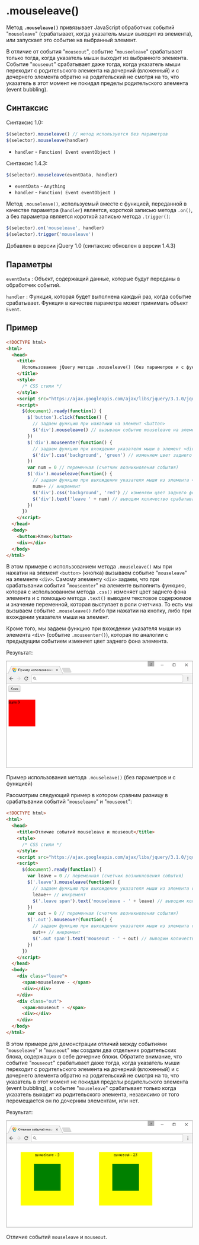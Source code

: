 # .mouseleave()

Метод **`.mouseleave()`** привязывает JavaScript обработчик событий "`mouseleave`" (срабатывает, когда указатель мыши выходит из элемента), или запускает это событие на выбранный элемент.

В отличие от события "`mouseout`", событие "`mouseeleave`" срабатывает только тогда, когда указатель мыши выходит из выбранного элемента. Событие "`mouseout`" срабатывает даже тогда, когда указатель мыши переходит с родительского элемента на дочерний (вложенный) и с дочернего элемента обратно на родительский не смотря на то, что указатель в этот момент не покидал пределы родительского элемента (event bubbling).

## Синтаксис

Синтаксис 1.0:

```js
$(selector).mouseleave() // метод используется без параметров
$(selector).mouseleave(handler)
```

- `handler` - `Function( Event eventObject )`

Синтаксис 1.4.3:

```js
$(selector).mouseleave(eventData, handler)
```

- `eventData` - `Anything`
- `handler` - `Function( Event eventObject )`

Метод `.mouseleave()`, используемый вместе с функцией, переданной в качестве параметра (`handler`) является, короткой записью метода `.on()`, а без параметра является короткой записью метода `.trigger()`:

```js
$(selector).on('mouseleave', handler)
$(selector).trigger('mouseleave')
```

Добавлен в версии jQuery 1.0 (синтаксис обновлен в версии 1.4.3)

## Параметры

`eventData`
: Объект, содержащий данные, которые будут переданы в обработчик событий.

`handler`
: Функция, которая будет выполнена каждый раз, когда событие срабатывает. Функция в качестве параметра может принимать объект `Event`.

## Пример

```html
<!DOCTYPE html>
<html>
  <head>
    <title>
      Использование jQuery метода .mouseleave() (без параметров и с функцией)
    </title>
    <style>
      /* CSS стили */
    </style>
    <script src="https://ajax.googleapis.com/ajax/libs/jquery/3.1.0/jquery.min.js"></script>
    <script>
      $(document).ready(function() {
        $('button').click(function() {
          // задаем функцию при нажатиии на элемент <button>
          $('div').mouseleave() // вызываем событие mouseleave на элементе <div>
        })
        $('div').mouseenter(function() {
          // задаем функцию при вхождении указателя мыши в элемент <div>
          $('div').css('background', 'green') // изменяем цвет заднего фона
        })
        var num = 0 // переменная (счетчик возникновения события)
        $('div').mouseleave(function() {
          // задаем функцию при выхождении указателя мыши из элемента <div>
          num++ // инкремент
          $('div').css('background', 'red') // изменяем цвет заднего фона
          $('div').text('leave ' + num) // выводим количество срабатываний события
        })
      })
    </script>
  </head>
  <body>
    <button>Клик</button>
    <div></div>
  </body>
</html>
```

В этом примере с использованием метода `.mouseleave()` мы при нажатии на элемент `<button>` (кнопка) вызываем событие "`mouseleave`" на элементе `<div>`. Самому элементу `<div>` задаем, что при срабатывании события "`mouseenter`" на элементе выполнить функцию, которая с использованием метода `.css()` изменяет цвет заднего фона элемента и с помощью метода `.text()` выводим текстовое содержимое и значение переменной, которая выступает в роли счетчика. То есть мы вызываем событие `.mouseleave()` либо при нажатии на кнопку, либо при вхождении указателя мыши на элемент.

Кроме того, мы задаем функцию при вхождении указателя мыши из элемента `<div>` (событие `.mouseenter()`), которая по аналогии с предыдущим событием изменяет цвет заднего фона элемента.

Результат:

![Пример использования jQuery метода .mouseleave() (без параметров и с функцией).](833.png)

Пример использования метода `.mouseleave()` (без параметров и с функцией)

Рассмотрим следующий пример в котором сравним разницу в срабатывании событий "`mouseleave`" и "`mouseout`":

```html
<!DOCTYPE html>
<html>
  <head>
    <title>Отличие событий mouseleave и mouseout</title>
    <style>
      /* CSS стили */
    </style>
    <script src="https://ajax.googleapis.com/ajax/libs/jquery/3.1.0/jquery.min.js"></script>
    <script>
      $(document).ready(function() {
        var leave = 0 // переменная (счетчик возникновения события)
        $('.leave').mouseleave(function() {
          // задаем функцию при выхождении указателя мыши из элемента с классом .leave (событие mouseleave)
          leave++ // инкремент
          $('.leave span').text('mouseleave - ' + leave) // выводим количество срабатываний события
        })
        var out = 0 // переменная (счетчик возникновения события)
        $('.out').mouseover(function() {
          // задаем функцию при выхождении указателя мыши из элемента с классом .out (событие mouseout)
          out++ // инкремент
          $('.out span').text('mouseout - ' + out) // выводим количество срабатываний события
        })
      })
    </script>
  </head>
  <body>
    <div class="leave">
      <span>mouseleave - </span>
      <div></div>
    </div>
    <div class="out">
      <span>mouseout - </span>
      <div></div>
    </div>
  </body>
</html>
```

В этом примере для демонстрации отличий между событиями "`mouseleave`" и "`mouseout`" мы создали два отдельних родительских блока, содержащих в себе дочерние блоки. Обратите внимание, что событие "`mouseout`" срабатывает даже тогда, когда указатель мыши переходит с родительского элемента на дочерний (вложенный) и с дочернего элемента обратно на родительский не смотря на то, что указатель в этот момент не покидал пределы родительского элемента (event bubbling), а событие "`mouseleave`" срабатывает только когда указатель выходит из родительского элемента, независимо от того перемещается он по дочерним элементам, или нет.

Результат:

![Отличие событий mouseleave и mouseout.](832.png)

Отличие событий `mouseleave` и `mouseout`.
